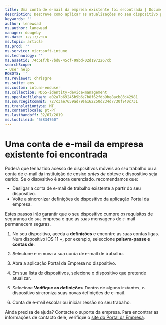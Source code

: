 ```yaml
---
title: Uma conta de e-mail da empresa existente foi encontrada | Documentos da Microsoft
description: Descreve como aplicar as atualizações no seu dispositivo para que possa ter novamente acesso ao seu e-mail escolar ou profissional.
keywords: ''
author: lenewsad
ms.author: lanewsad
manager: dougeby
ms.date: 12/17/2018
ms.topic: article
ms.prod: ''
ms.service: microsoft-intune
ms.technology: ''
ms.assetid: 74c51f7b-7bd8-45cf-99bd-02d1972267cb
searchScope:
- User help
ROBOTS: ''
ms.reviewer: chrisgre
ms.suite: ems
ms.custom: intune-enduser
ms.collection: M365-identity-device-management
ms.openlocfilehash: a02a7b69245b9b6e7b8f62fdb9be8acb83d42981
ms.sourcegitcommit: 727c3ae7659ad79ea162250d234d7730f840c731
ms.translationtype: MT
ms.contentlocale: pt-PT
ms.lasthandoff: 02/07/2019
ms.locfileid: "55834760"
---
```

# <a name="an-existing-company-email-account-was-found"></a>Uma conta de e-mail da empresa existente foi encontrada

Poderá que tenha tido acesso de dispositivos móveis ao seu trabalho ou a conta de e-mail da instituição de ensino *antes de* obteve o dispositivo seja gerido. Se o dispositivo é agora gerenciado, recomendamos que:

* Desligar a conta de e-mail de trabalho existente a partir do seu dispositivo.
* Volte a sincronizar definições de dispositivo da aplicação Portal da empresa.  

Estes passos irão garantir que o seu dispositivo cumpre os requisitos de segurança de sua empresa e que as suas mensagens de e-mail permanecem seguras.

1.  No seu dispositivo, aceda a **definições** e encontre as suas contas ligas. Num dispositivo iOS 11 +, por exemplo, seleccione **palavra-passe e contas de**.
 
2. Selecione e remova a sua conta de e-mail de trabalho.

3. Abra a aplicação Portal da Empresa no dispositivo.  

4. Em sua lista de dispositivos, selecione o dispositivo que pretende atualizar.

5. Selecione **Verifique as definições**. Dentro de alguns instantes, o dispositivo sincroniza suas novas definições de e-mail.

6. Conta de e-mail escolar ou iniciar sessão no seu trabalho.

Ainda precisa de ajuda? Contacte o suporte da empresa. Para encontrar as informações de contacto dele, verifique o [site do Portal da Empresa](https://go.microsoft.com/fwlink/?linkid=2010980).
